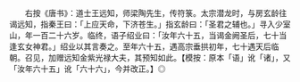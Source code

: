 <!-- { "loadSidebar": true } -->
　　右按《唐书》：道士王远知，师梁陶先生，传符箓。太宗潜龙时，与房玄龄往谒远知，指秦王曰：「上应天命，下济苍生。」指玄龄曰：「圣君之辅也。」寻入少室山，年一百二十六岁。临终，语子绍业曰：「汝年六十五，当谒金阙圣后，七十当逢玄女神君。」绍业以其言奏之。至年六十五，遇高宗垂拱初年，七十遇天后临朝。召见，加赠远知金紫光禄大夫，其预知如此。【模按：原本「语」讹「诸」，又「汝年六十五」讹「六十六」，今并改正。】◎

